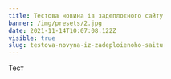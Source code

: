 ```yaml
---
title: Тестова новина із задеплоєного сайту
banner: /img/presets/2.jpg
date: 2021-11-14T10:07:08.122Z
visible: true
slug: testova-novyna-iz-zadeploienoho-saitu
---
```

Тест